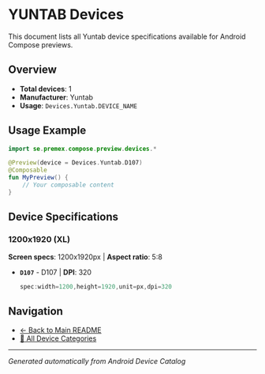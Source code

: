 # YUNTAB Devices

This document lists all Yuntab device specifications available for Android Compose previews.

## Overview

- **Total devices**: 1
- **Manufacturer**: Yuntab
- **Usage**: `Devices.Yuntab.DEVICE_NAME`

## Usage Example

```kotlin
import se.premex.compose.preview.devices.*

@Preview(device = Devices.Yuntab.D107)
@Composable
fun MyPreview() {
    // Your composable content
}
```

## Device Specifications

### 1200x1920 (XL)

**Screen specs**: 1200x1920px | **Aspect ratio**: 5:8

- **`D107`** - D107 | **DPI**: 320
  ```kotlin
  spec:width=1200,height=1920,unit=px,dpi=320
  ```

## Navigation

- [← Back to Main README](../../README.md)
- [📱 All Device Categories](../README.md)

---
*Generated automatically from Android Device Catalog*
